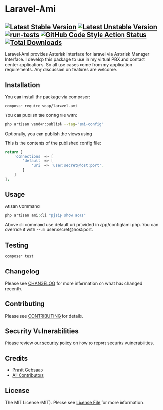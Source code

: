 # Laravel-Ami

[![Latest Stable Version](http://poser.pugx.org/soap/laravel-ami/v)](https://packagist.org/packages/soap/laravel-ami)
[![Latest Unstable Version](http://poser.pugx.org/soap/laravel-ami/v/unstable)](https://packagist.org/packages/soap/laravel-ami)
[![run-tests](https://github.com/soap/laravel-ami/actions/workflows/run-tests.yml/badge.svg)](https://github.com/soap/laravel-ami/actions/workflows/run-tests.yml)
[![GitHub Code Style Action Status](https://img.shields.io/github/workflow/status/soap/laravel-ami/Check%20&%20fix%20styling?label=code%20style)](https://github.com/soap/laravel-ami/actions?query=workflow%3A"Check+%26+fix+styling"+branch%3Amain)
[![Total Downloads](http://poser.pugx.org/soap/laravel-ami/downloads)](https://packagist.org/packages/soap/laravel-ami)
---

Laravel-Ami provides Asterisk interface for laravel via Asterisk Manager Interface. I develop this package to use in my virtual PBX and contact center applications. So all use cases come from my application requirements. Any discussion on features are welcome.

## Installation

You can install the package via composer:

```bash
composer require soap/laravel-ami
```

You can publish the config file with:
```bash
php artisan vendor:publish --tag="ami-config"
```

Optionally, you can publish the views using


This is the contents of the published config file:

```php
return [
    'connections' => [
        'default' => [
            'uri' => 'user:secret@host:port',
        ]
    ]
];
```

## Usage

Atisan Command 
```php
php artisan ami:cli "pjsip show aors"

```
Above cli command use default uri provided in app/config/ami.php. You can override it with --uri user:secret@host:port.

## Testing

```bash
composer test
```

## Changelog

Please see [CHANGELOG](CHANGELOG.md) for more information on what has changed recently.

## Contributing

Please see [CONTRIBUTING](.github/CONTRIBUTING.md) for details.

## Security Vulnerabilities

Please review [our security policy](../../security/policy) on how to report security vulnerabilities.

## Credits

- [Prasit Gebsaap](https://github.com/soap)
- [All Contributors](../../contributors)

## License

The MIT License (MIT). Please see [License File](LICENSE.md) for more information.
